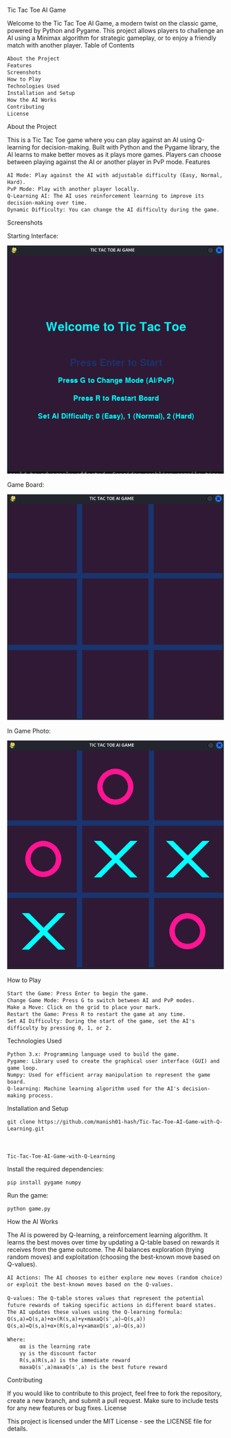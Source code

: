 Tic Tac Toe AI Game

Welcome to the Tic Tac Toe AI Game, a modern twist on the classic game, powered by Python and Pygame. This project allows players to challenge an AI using a Minimax algorithm for strategic gameplay, or to enjoy a friendly match with another player.
Table of Contents

    About the Project
    Features
    Screenshots
    How to Play
    Technologies Used
    Installation and Setup
    How the AI Works
    Contributing
    License

About the Project

This is a Tic Tac Toe game where you can play against an AI using Q-learning for decision-making. Built with Python and the Pygame library, the AI learns to make better moves as it plays more games. Players can choose between playing against the AI or another player in PvP mode.
Features

    AI Mode: Play against the AI with adjustable difficulty (Easy, Normal, Hard).
    PvP Mode: Play with another player locally.
    Q-Learning AI: The AI uses reinforcement learning to improve its decision-making over time.
    Dynamic Difficulty: You can change the AI difficulty during the game.

Screenshots


Starting Interface:

 ![image alt](https://github.com/manish01-hash/Tic-Tac-Toe-AI-Game-with-Q-Learning/blob/6daea188091d55affbdc63047347469f70006551/Tic%20tac%20toe%20home%20pic)

Game Board: 

 ![image alt](https://github.com/manish01-hash/Tic-Tac-Toe-AI-Game-with-Q-Learning/blob/039cf56dd39575a4c559288e87bd5bb9cd34d57b/Game%20Board)


 In Game Photo:
 
![image alt](https://github.com/manish01-hash/Tic-Tac-Toe-AI-Game-with-Q-Learning/blob/c9ad60b1f4380e68a7bf1fba31bc82cf20603e29/In%20game%20Photo)

How to Play

    Start the Game: Press Enter to begin the game.
    Change Game Mode: Press G to switch between AI and PvP modes.
    Make a Move: Click on the grid to place your mark.
    Restart the Game: Press R to restart the game at any time.
    Set AI Difficulty: During the start of the game, set the AI's difficulty by pressing 0, 1, or 2.

Technologies Used

    Python 3.x: Programming language used to build the game.
    Pygame: Library used to create the graphical user interface (GUI) and game loop.
    Numpy: Used for efficient array manipulation to represent the game board.
    Q-learning: Machine learning algorithm used for the AI's decision-making process.

Installation and Setup

    git clone https://github.com/manish01-hash/Tic-Tac-Toe-AI-Game-with-Q-Learning.git


    
    Tic-Tac-Toe-AI-Game-with-Q-Learning


Install the required dependencies:

    pip install pygame numpy

Run the game:

    python game.py

How the AI Works

The AI is powered by Q-learning, a reinforcement learning algorithm. It learns the best moves over time by updating a Q-table based on rewards it receives from the game outcome. The AI balances exploration (trying random moves) and exploitation (choosing the best-known move based on Q-values).

    AI Actions: The AI chooses to either explore new moves (random choice) or exploit the best-known moves based on the Q-values.

    Q-values: The Q-table stores values that represent the potential future rewards of taking specific actions in different board states. The AI updates these values using the Q-learning formula:
    Q(s,a)=Q(s,a)+α×(R(s,a)+γ×max⁡aQ(s′,a)−Q(s,a))
    Q(s,a)=Q(s,a)+α×(R(s,a)+γ×amax​Q(s′,a)−Q(s,a))

    Where:
        αα is the learning rate
        γγ is the discount factor
        R(s,a)R(s,a) is the immediate reward
        max⁡aQ(s′,a)maxa​Q(s′,a) is the best future reward

Contributing

If you would like to contribute to this project, feel free to fork the repository, create a new branch, and submit a pull request. Make sure to include tests for any new features or bug fixes.
License

This project is licensed under the MIT License - see the LICENSE file for details.
